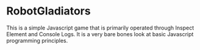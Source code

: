# RobotGladiators

This is a simple Javascript game that is primarily operated through Inspect Element and Console Logs. It is a very bare bones look at basic Javascript programming principles.